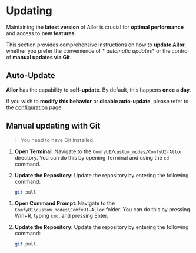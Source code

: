 # Updating

Maintaining the **latest version** of Allor is crucial for **optimal performance** and access to **new features**.

This section provides comprehensive instructions on how to **update Allor**, whether you prefer the convenience of *
*automatic updates** or the control of **manual updates via Git**.

## Auto-Update

**Allor** has the capability to **self-update**. By default, this happens **once a day**.

If you wish to **modify this behavior** or **disable auto-update**, please refer to the <a href="Configuration.md">
configuration</a> page.

## Manual updating with Git

> You need to have Git installed.

<tabs group="updating">
<tab title="Updating for Unix" group-key="unix">

<procedure>

1. **Open Terminal**: Navigate to the `ComfyUI/custom_nodes/ComfyUI-Allor` directory. You can do this by opening
   Terminal and using the `cd` command.

2. **Update the Repository**: Update the repository by entering the following command:

    ```bash
    git pull
    ```

</procedure>

</tab>
<tab title="Updating for Windows" group-key="windows">

<procedure>

1. **Open Command Prompt**: Navigate to the `ComfyUI\custom_nodes\ComfyUI-Allor` folder. You can do this by
   pressing <shortcut>Win+R</shortcut>, typing `cmd`, and pressing <shortcut>Enter</shortcut>.

2. **Update the Repository**: Update the repository by entering the following command:

    ```bash
    git pull
    ```

</procedure>

</tab>
</tabs>
